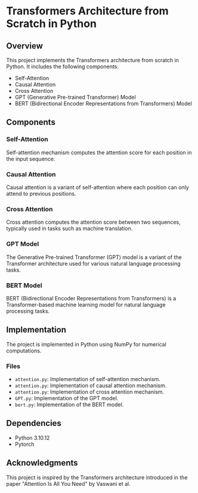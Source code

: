 # Transformers Architecture from Scratch in Python

## Overview
This project implements the Transformers architecture from scratch in Python. It includes the following components:
- Self-Attention
- Causal Attention
- Cross Attention
- GPT (Generative Pre-trained Transformer) Model
- BERT (Bidirectional Encoder Representations from Transformers) Model

## Components
### Self-Attention
Self-attention mechanism computes the attention score for each position in the input sequence.

### Causal Attention
Causal attention is a variant of self-attention where each position can only attend to previous positions.

### Cross Attention
Cross attention computes the attention score between two sequences, typically used in tasks such as machine translation.

### GPT Model
The Generative Pre-trained Transformer (GPT) model is a variant of the Transformer architecture used for various natural language processing tasks.

### BERT Model
BERT (Bidirectional Encoder Representations from Transformers) is a Transformer-based machine learning model for natural language processing tasks.

## Implementation
The project is implemented in Python using NumPy for numerical computations.

### Files
- `attention.py`: Implementation of self-attention mechanism.
- `attention.py`: Implementation of causal attention mechanism.
- `attention.py`: Implementation of cross attention mechanism.
- `GPT.py`: Implementation of the GPT model.
- `bert.py`: Implementation of the BERT model.

## Dependencies
- Python 3.10.12
- Pytorch

## Acknowledgments
This project is inspired by the Transformers architecture introduced in the paper "Attention Is All You Need" by Vaswani et al.


